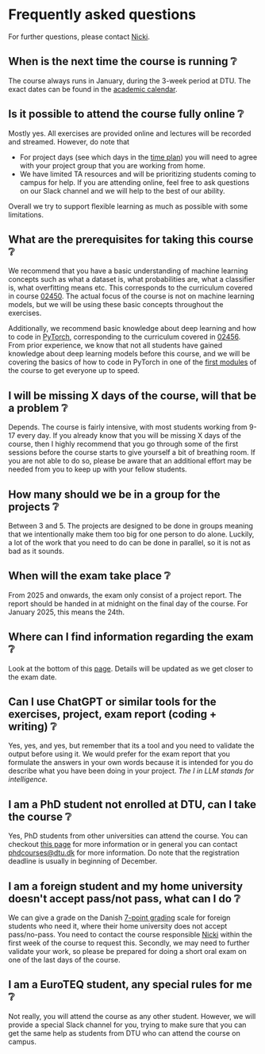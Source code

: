 # Frequently asked questions

For further questions, please contact [Nicki](mailto:nsde@dtu.dk).

## When is the next time the course is running ❔

The course always runs in January, during the 3-week period at DTU. The exact dates can be found in the
[academic calendar](https://www.dtu.dk/english/education/student-guide/studying-at-dtu/academic-calendar).

## Is it possible to attend the course fully online ❔

Mostly yes. All exercises are provided online and lectures will be recorded and streamed. However, do note that

* For project days (see which days in the [time plan](timeplan.md)) you will need to agree with your project group that
    you are working from home.
* We have limited TA resources and will be prioritizing students coming to campus for help. If you are attending online,
    feel free to ask questions on our Slack channel and we will help to the best of our ability.

Overall we try to support flexible learning as much as possible with some limitations.

## What are the prerequisites for taking this course ❔

We recommend that you have a basic understanding of machine learning concepts such as what a dataset is, what
probabilities are, what a classifier is, what overfitting means etc. This corresponds to the curriculum covered in
course [02450](https://kurser.dtu.dk/course/02450). The actual focus of the course is not on machine learning models,
but we will be using these basic concepts throughout the exercises.

Additionally, we recommend basic knowledge about deep learning and how to code in [PyTorch](https://pytorch.org/),
corresponding to the curriculum covered in [02456](https://kurser.dtu.dk/course/02456). From prior experience, we know
that not all students have gained knowledge about deep learning models before this course, and we will be covering the
basics of how to code in PyTorch in one of the
[first modules](../s1_development_environment/deep_learning_software.md) of the course to get everyone up to speed.

## I will be missing X days of the course, will that be a problem ❔

Depends. The course is fairly intensive, with most students working from 9-17 every day. If you already know that you
will be missing X days of the course, then I highly recommend that you go through some of the first sessions before
the course starts to give yourself a bit of breathing room. If you are not able to do so, please be aware that an
additional effort may be needed from you to keep up with your fellow students.

## How many should we be in a group for the projects ❔

Between 3 and 5. The projects are designed to be done in groups meaning that we intentionally make them too big for
one person to do alone. Luckily, a lot of the work that you need to do can be done in parallel, so it is not as bad
as it sounds.

## When will the exam take place ❔

From 2025 and onwards, the exam only consist of a project report. The report should be handed in at midnight on the
final day of the course. For January 2025, this means the 24th.

## Where can I find information regarding the exam ❔

Look at the bottom of this [page](projects.md). Details will be updated as we get closer to the exam date.

## Can I use ChatGPT or similar tools for the exercises, project, exam report (coding + writing) ❔

Yes, yes, and yes, but remember that its a tool and you need to validate the output before using it. We would prefer
for the exam report that you formulate the answers in your own words because it is intended for you do describe what
you have been doing in your project. *The I in LLM stands for intelligence.*

## I am a PhD student not enrolled at DTU, can I take the course ❔

Yes, PhD students from other universities can attend the course. You can checkout
[this page](https://www.dtu.dk/english/education/phd/intro/guest-phd/guest_courses) for more information or in general
you can contact <phdcourses@dtu.dk> for more information. Do note that the registration deadline is usually in beginning
of December.

## I am a foreign student and my home university doesn't accept pass/not pass, what can I do ❔

We can give a grade on the Danish
[7-point grading](https://ufm.dk/en/education/the-danish-education-system/grading-system) scale for foreign students who
need it, where their home university does not accept pass/no-pass. You need to contact the course responsible
[Nicki](mailto:nsde@dtu.com) within the first week of the course to request this. Secondly, we may need to further
validate your work, so please be prepared for doing a short oral exam on one of the last days of the course.

## I am a EuroTEQ student, any special rules for me ❔

Not really, you will attend the course as any other student. However, we will provide a special Slack channel for you,
trying to make sure that you can get the same help as students from DTU who can attend the course on campus.
